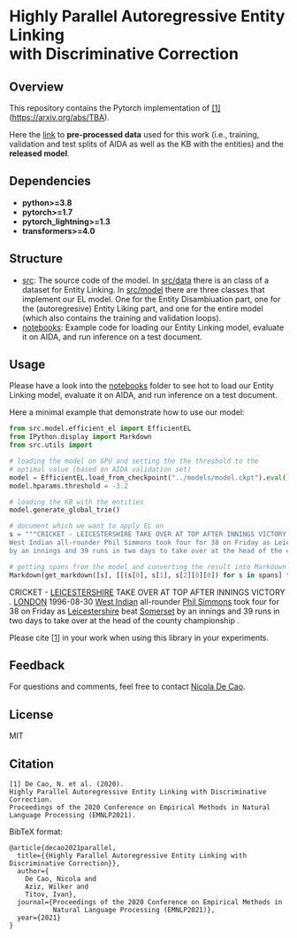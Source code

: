 # Highly Parallel Autoregressive Entity Linking<br>with Discriminative Correction

## Overview

This repository contains the Pytorch implementation of [[1]](#citation)(https://arxiv.org/abs/TBA).

Here the [link](https://mega.nz/folder/l4RhnIxL#_oYvidq2qyDIw1sT-KeMQA) to **pre-processed data** used for this work (i.e., training, validation and test splits of AIDA as well as the KB with the entities) and the **released model**.

## Dependencies

* **python>=3.8**
* **pytorch>=1.7**
* **pytorch_lightning>=1.3**
* **transformers>=4.0**

## Structure
* [src](https://github.com/nicola-decao/efficient-autoregressive-EL/tree/master/src): The source code of the model. In [src/data](https://github.com/nicola-decao/efficient-autoregressive-EL/tree/master/src/data) there is an class of a dataset for Entity Linking. In [src/model](https://github.com/nicola-decao/efficient-autoregressive-EL/tree/master/src/model) there are three classes that implement our EL model. One for the Entity Disambiuation part, one for the (autoregresive) Entity Liking part, and one for the entire model (which also contains the training and validation loops).
* [notebooks](https://github.com/nicola-decao/efficient-autoregressive-EL/tree/master/notebooks): Example code for loading our Entity Linking model, evaluate it on AIDA, and run inference on a test document.

## Usage
Please have a look into the [notebooks](https://github.com/nicola-decao/efficient-autoregressive-EL/tree/master/notebooks) folder to see hot to load our Entity Linking model, evaluate it on AIDA, and run inference on a test document.

Here a minimal example that demonstrate how to use our model:
```python
from src.model.efficient_el import EfficientEL
from IPython.display import Markdown
from src.utils import 

# loading the model on GPU and setting the the threshold to the
# optimal value (based on AIDA validation set)
model = EfficientEL.load_from_checkpoint("../models/model.ckpt").eval().cuda()
model.hparams.threshold = -3.2

# loading the KB with the entities
model.generate_global_trie()

# document which we want to apply EL on
s = """CRICKET - LEICESTERSHIRE TAKE OVER AT TOP AFTER INNINGS VICTORY . LONDON 1996-08-30 \
West Indian all-rounder Phil Simmons took four for 38 on Friday as Leicestershire beat Somerset \
by an innings and 39 runs in two days to take over at the head of the county championship ."""

# getting spans from the model and converting the result into Markdown for visualization
Markdown(get_markdown([s], [[(s[0], s[1], s[2][0][0]) for s in spans] for spans in  model.sample([s])])[0])
```


CRICKET - [LEICESTERSHIRE](https://en.wikipedia.org/wiki/Leicestershire_County_Cricket_Club) TAKE OVER AT TOP AFTER INNINGS VICTORY . [LONDON](https://en.wikipedia.org/wiki/London) 1996-08-30 [West Indian](https://en.wikipedia.org/wiki/West_Indies) all-rounder [Phil Simmons](https://en.wikipedia.org/wiki/Philip_Walton) took four for 38 on Friday as [Leicestershire](https://en.wikipedia.org/wiki/Leicestershire_County_Cricket_Club) beat [Somerset](https://en.wikipedia.org/wiki/Somerset_County_Cricket_Club) by an innings and 39 runs in two days to take over at the head of the county championship . 


Please cite [[1](#citation)] in your work when using this library in your experiments.

## Feedback
For questions and comments, feel free to contact [Nicola De Cao](mailto:nicola.decao@gmail.com).

## License
MIT

## Citation
```
[1] De Cao, N. et al. (2020). 
Highly Parallel Autoregressive Entity Linking with Discriminative Correction.
Proceedings of the 2020 Conference on Empirical Methods in Natural
Language Processing (EMNLP2021).
```

BibTeX format:
```
@article{decao2021parallel,
  title={{Highly Parallel Autoregressive Entity Linking with Discriminative Correction}},
  author={
    De Cao, Nicola and
    Aziz, Wilker and
    Titov, Ivan},
  journal={Proceedings of the 2020 Conference on Empirical Methods in 
           Natural Language Processing (EMNLP2021)},
  year={2021}
}
```

